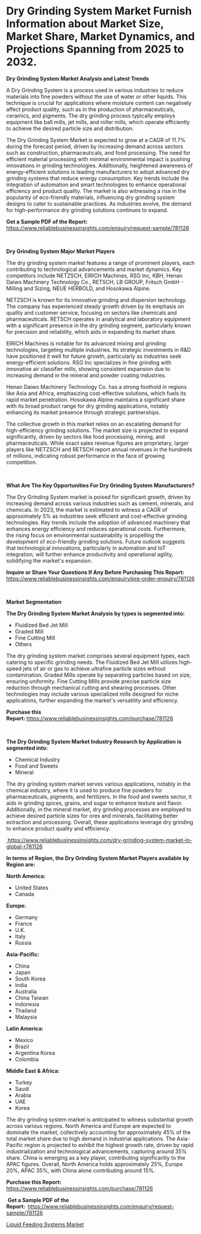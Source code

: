 <p><h1>Dry Grinding System Market Furnish Information about Market Size, Market Share, Market Dynamics, and Projections Spanning from 2025 to 2032.</h1></p><p><strong>Dry Grinding System Market Analysis and Latest Trends</strong></p>
<p><p>A Dry Grinding System is a process used in various industries to reduce materials into fine powders without the use of water or other liquids. This technique is crucial for applications where moisture content can negatively affect product quality, such as in the production of pharmaceuticals, ceramics, and pigments. The dry grinding process typically employs equipment like ball mills, jet mills, and roller mills, which operate efficiently to achieve the desired particle size and distribution.</p><p>The Dry Grinding System Market is expected to grow at a CAGR of 11.7% during the forecast period, driven by increasing demand across sectors such as construction, pharmaceuticals, and food processing. The need for efficient material processing with minimal environmental impact is pushing innovations in grinding technologies. Additionally, heightened awareness of energy-efficient solutions is leading manufacturers to adopt advanced dry grinding systems that reduce energy consumption. Key trends include the integration of automation and smart technologies to enhance operational efficiency and product quality. The market is also witnessing a rise in the popularity of eco-friendly materials, influencing dry grinding system designs to cater to sustainable practices. As industries evolve, the demand for high-performance dry grinding solutions continues to expand.</p></p>
<p><strong>Get a Sample PDF of the Report:&nbsp;</strong> <a href="https://www.reliablebusinessinsights.com/enquiry/request-sample/781126?utm_campaign=2099&utm_medium=2&utm_source=Github&utm_content=ia&utm_term=26032025&utm_id=dry-grinding-system">https://www.reliablebusinessinsights.com/enquiry/request-sample/781126</a></p>
<p>&nbsp;</p>
<p><strong>Dry Grinding System Major Market Players</strong></p>
<p><p>The dry grinding system market features a range of prominent players, each contributing to technological advancements and market dynamics. Key competitors include NETZSCH, EIRICH Machines, RSG Inc, KBH, Henan Daiwo Machinery Technology Co., RETSCH, LB GROUP, Fritsch GmbH - Milling and Sizing, NEUE HERBOLD, and Hosokawa Alpine.</p><p>NETZSCH is known for its innovative grinding and dispersion technology. The company has experienced steady growth driven by its emphasis on quality and customer service, focusing on sectors like chemicals and pharmaceuticals. RETSCH operates in analytical and laboratory equipment with a significant presence in the dry grinding segment, particularly known for precision and reliability, which aids in expanding its market share.</p><p>EIRICH Machines is notable for its advanced mixing and grinding technologies, targeting multiple industries. Its strategic investments in R&D have positioned it well for future growth, particularly as industries seek energy-efficient solutions. RSG Inc specializes in fine grinding with innovative air classifier mills, showing consistent expansion due to increasing demand in the mineral and powder coating industries.</p><p>Henan Daiwo Machinery Technology Co. has a strong foothold in regions like Asia and Africa, emphasizing cost-effective solutions, which fuels its rapid market penetration. Hosokawa Alpine maintains a significant share with its broad product range for dry grinding applications, notably enhancing its market presence through strategic partnerships.</p><p>The collective growth in this market relies on an escalating demand for high-efficiency grinding solutions. The market size is projected to expand significantly, driven by sectors like food processing, mining, and pharmaceuticals. While exact sales revenue figures are proprietary, larger players like NETZSCH and RETSCH report annual revenues in the hundreds of millions, indicating robust performance in the face of growing competition.</p></p>
<p>&nbsp;</p>
<p><strong>What Are The Key Opportunities For Dry Grinding System Manufacturers?</strong></p>
<p><p>The Dry Grinding System market is poised for significant growth, driven by increasing demand across various industries such as cement, minerals, and chemicals. In 2023, the market is estimated to witness a CAGR of approximately 5% as industries seek efficient and cost-effective grinding technologies. Key trends include the adoption of advanced machinery that enhances energy efficiency and reduces operational costs. Furthermore, the rising focus on environmental sustainability is propelling the development of eco-friendly grinding solutions. Future outlook suggests that technological innovations, particularly in automation and IoT integration, will further enhance productivity and operational agility, solidifying the market's expansion.</p></p>
<p><strong>Inquire or Share Your Questions If Any Before Purchasing This Report:</strong> <a href="https://www.reliablebusinessinsights.com/enquiry/pre-order-enquiry/781126?utm_campaign=2099&utm_medium=2&utm_source=Github&utm_content=ia&utm_term=26032025&utm_id=dry-grinding-system">https://www.reliablebusinessinsights.com/enquiry/pre-order-enquiry/781126</a></p>
<p>&nbsp;</p>
<p><strong>Market Segmentation</strong></p>
<p><strong>The Dry Grinding System Market Analysis by types is segmented into:</strong></p>
<p><ul><li>Fluidized Bed Jet Mill</li><li>Graded Mill</li><li>Fine Cutting Mill</li><li>Others</li></ul></p>
<p><p>The dry grinding system market comprises several equipment types, each catering to specific grinding needs. The Fluidized Bed Jet Mill utilizes high-speed jets of air or gas to achieve ultrafine particle sizes without contamination. Graded Mills operate by separating particles based on size, ensuring uniformity. Fine Cutting Mills provide precise particle size reduction through mechanical cutting and shearing processes. Other technologies may include various specialized mills designed for niche applications, further expanding the market's versatility and efficiency.</p></p>
<p><strong>Purchase this Report:&nbsp;</strong><a href="https://www.reliablebusinessinsights.com/purchase/781126?utm_campaign=2099&utm_medium=2&utm_source=Github&utm_content=ia&utm_term=26032025&utm_id=dry-grinding-system">https://www.reliablebusinessinsights.com/purchase/781126</a></p>
<p>&nbsp;</p>
<p><strong>The Dry Grinding System Market Industry Research by Application is segmented into:</strong></p>
<p><ul><li>Chemical Industry</li><li>Food and Sweets</li><li>Mineral</li></ul></p>
<p><p>The dry grinding system market serves various applications, notably in the chemical industry, where it is used to produce fine powders for pharmaceuticals, pigments, and fertilizers. In the food and sweets sector, it aids in grinding spices, grains, and sugar to enhance texture and flavor. Additionally, in the mineral market, dry grinding processes are employed to achieve desired particle sizes for ores and minerals, facilitating better extraction and processing. Overall, these applications leverage dry grinding to enhance product quality and efficiency.</p></p>
<p><a href="https://www.reliablebusinessinsights.com/dry-grinding-system-market-in-global-r781126?utm_campaign=2099&utm_medium=2&utm_source=Github&utm_content=ia&utm_term=26032025&utm_id=dry-grinding-system">&nbsp;https://www.reliablebusinessinsights.com/dry-grinding-system-market-in-global-r781126</a></p>
<p><strong>In terms of Region, the Dry Grinding System Market Players available by Region are:</strong></p>
<p>
    <p> <strong> North America: </strong>
        <ul>
            <li>United States</li>
            <li>Canada</li>
        </ul>
        </p> 
    <p> <strong> Europe: </strong>
        <ul>
            <li>Germany</li>
            <li>France</li>
            <li>U.K.</li>
            <li>Italy</li>
            <li>Russia</li>
        </ul>
        </p> 
    <p> <strong> Asia-Pacific: </strong>
        <ul>
            <li>China</li>
            <li>Japan</li>
            <li>South Korea</li>
            <li>India</li>
            <li>Australia</li>
            <li>China Taiwan</li>
            <li>Indonesia</li>
            <li>Thailand</li>
            <li>Malaysia</li>
        </ul>
        </p> 
    <p> <strong> Latin America: </strong>
        <ul>
            <li>Mexico</li>
            <li>Brazil</li>
            <li>Argentina Korea</li>
            <li>Colombia</li>
        </ul>
        </p> 
    <p> <strong> Middle East & Africa: </strong>
        <ul>
            <li>Turkey</li>
            <li>Saudi</li>
            <li>Arabia</li>
            <li>UAE</li>
            <li>Korea</li>
        </ul>
    </p>
    </p>
<p><p>The dry grinding system market is anticipated to witness substantial growth across various regions. North America and Europe are expected to dominate the market, collectively accounting for approximately 45% of the total market share due to high demand in industrial applications. The Asia-Pacific region is projected to exhibit the highest growth rate, driven by rapid industrialization and technological advancements, capturing around 35% share. China is emerging as a key player, contributing significantly to the APAC figures. Overall, North America holds approximately 25%, Europe 20%, APAC 35%, with China alone contributing around 15%.</p></p>
<p><strong>Purchase this Report: </strong><a href="https://www.reliablebusinessinsights.com/purchase/781126?utm_campaign=2099&utm_medium=2&utm_source=Github&utm_content=ia&utm_term=26032025&utm_id=dry-grinding-system">https://www.reliablebusinessinsights.com/purchase/781126</a></p>
<p>&nbsp;<strong>Get a Sample PDF of the Report:&nbsp;&nbsp;</strong><a href="https://www.reliablebusinessinsights.com/enquiry/request-sample/781126?utm_campaign=2099&utm_medium=2&utm_source=Github&utm_content=ia&utm_term=26032025&utm_id=dry-grinding-system">https://www.reliablebusinessinsights.com/enquiry/request-sample/781126</a></p>
<p><strong></strong></p>
<p><p><a href="https://github.com/NargisHussain432/Market-Research-Report-List-1/blob/main/liquid-feeding-systems-market.md?utm_campaign=2099&utm_medium=2&utm_source=Github&utm_content=ia&utm_term=26032025&utm_id=dry-grinding-system">Liquid Feeding Systems Market</a></p></p>